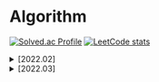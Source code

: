 # Algorithm 
[![Solved.ac Profile](http://mazassumnida.wtf/api/v2/generate_badge?boj=jisoo98kim)](https://solved.ac/jisoo98kim/) [![LeetCode stats](https://leetcode-stats-six.vercel.app/api?username=jisoo98kim)](https://github.com/KnlnKS/leetcode-stats)

<details>
<summary>[2022.02]</summary>

## [2022.02.01]
BOJ (1330) - 두 수 비교하기.py   
BOJ (2438) - 별 찍기 - 1.py   
BOJ (2739) - 구구단.py   
BOJ (2775) - 부녀회장이 될테야.py   
BOJ (2884) - 알람 시계.py   
BOJ (10998) - A x B.py  

## [2022.02.02]
BOJ (2798) - 블랙잭.py

## [2022.02.03]
BOJ (2751) - 수 정렬하기2.py  
BOJ (11650) - 좌표 정렬하기.py  
LeetCode (66) - Plus One.py  
Programmers Lv.1 - 모든 레코드 조회하기.md   
Programmers Lv.1 - 최댓값 구하기.md   

## [2022.02.04]
BOJ (9012) - 괄호.py  
BOJ (2164) - 카드2.py  
BOJ (2588) - 곱셈.py  

## [2022.02.05]
BOJ (10950) - A + B -3.py  

## [2022.02.06]
BOJ (10988) - 팰린드롬인지 확인하기.py  
BOJ (14681) - 사분면 고르기.py

## [2022.02.07]
BOJ (15552) - 빠른 A+B.py   
BOJ (1789) - 수들의 합.py

## [2022.02.08]
BOJ (2480) - 주사위 세개.py

## [2022.02.09]
BOJ (2525) - 오븐 시계.py

## [2022.02.10]
BOJ (2753) - 윤년.py   
BOJ (8393) - 합.py

## [2022.02.11]
BOJ (2741) - N 찍기.py   
BOJ (2742) - 기찍 N.py  

## [2022.02.12]
BOJ (11021) - A+B - 7.py   
BOJ (11022) - A+B - 8.py   

## [2022.02.13]
BOJ (2439) - 별 찍기 - 2.py   

## [2022.02.14]
BOJ (10871) - X보다 작은 수.py

## [2022.02.15]
BOJ (2581) - 소수.py   

## [2022.02.16]
BOJ (10952) - A+B -5.py   
BOJ (10951) - A+B -4.py   

## [2022.02.17]
BOJ (1110) - 더하기 사이클.py   

## [2022.02.18]
BOJ (18108) - 1998년생인 내가 태국에서는 2541년생?!.py   

## [2022.02.19]
BOJ (10818) - 최소, 최대.py   

## [2022.02.20]
BOJ (2562) - 최댓값.py   

## [2022.02.21]
BOJ (2577) - 숫자의 개수.py   

## [2022.02.22]
BOJ (3052) - 나머지.py   

## [2022.02.23]
BOJ (1546) - 평균.py   

## [2022.02.24]
BOJ (8958) - OX퀴즈.py

## [2022.02.25]
BOJ (4344) - 평균은 넘겠지.py

## [2022.02.26]
BOJ (2941) - 크로아티아 알파벳.py

## [2022.02.27]
BOJ (1316) - 그룹 단어 체커.py

## [2022.02.28]
BOJ (1978) - 소수 찾기.py

</div>
</details>

<details>
<summary>[2022.03]</summary>

## [2022.03.01]
BOJ (2003) - 수들의 합 2.py

## [2022.03.02]
BOJ (1806) - 부분합.py

## [2022.03.03]
BOJ (2231) - 분해합.py

## [2022.03.04]
BOJ (7568) - 덩치.py

## [2022.03.05]
BOJ (2178) - 미로 탐색.py

## [2022.03.06]
BOJ (14888) - 연산자 끼워넣기.py

## [2022.03.07]
BOJ (1929) - 소수 구하기.py

## [2022.03.08]
BOJ (17413) - 단어 뒤집기 2.py

## [2022.03.09]
BOJ (10872) - 팩토리얼.py

## [2022.03.10]
BOJ (15596) - 정수 N개의 합.py

## [2022.03.11]
BOJ (2869) - 달팽이는 올라가고 싶다.py

## [2022.03.12]
BOJ (1712) - 손익분기점.py

## [2022.03.13]
BOJ (2292) - 벌집.py

## [2022.03.14]
BOJ (1193) - 분수찾기.py

## [2022.03.15]
BOJ (11654) - 아스키 코드.py

## [2022.03.16]
BOJ (11720) - 숫자의 합.py

## [2022.03.17]
BOJ (10809) - 알파벳 찾기.py

## [2022.03.18]
BOJ (2675) - 문자열 반복.py

## [2022.03.19]
BOJ (1157) - 단어 공부.py

## [2022.03.20]
BOJ (1152) - 단어의 개수.py

## [2022.03.21]
BOJ (2908) - 상수.py

## [2022.03.22]
BOJ (5622) - 다이얼.py

## [2022.03.23]
BOJ (10250) - ACM 호텔.py

## [2022.03.24]
BOJ (2839) - 설탕 배달.py

## [2022.03.25]
BOJ (10757) - 큰 수 A+B.py  
BOJ (4153) - 직각삼각형.py

## [2022.03.26]
BOJ (1085) - 직사각형에서 탈출.py  
BOJ (3009) - 네 번째 점.py

## [2022.03.27]


## [2022.03.28]


</div>
</details>
